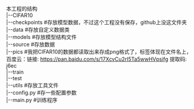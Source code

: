 本工程的结构<br>
|--CIFAR10<br>
 |--checkpoints #存放模型数据，不过这个工程没有保存，github上没这文件夹<br>
 |--data #存放自定义数据类<br>
 |--models #存放模型结构文件<br>
 |--source #存放数据<br>
  |--pics #我把CIFAR10的数据都读取出来存成png格式了，标签体现在文件名上，百度云：链接: https://pan.baidu.com/s/17XcvCu2rI5Ta5wwHVpsifg 提取码: j6ec<br>
   |--train<br>
   |--test<br>
 |--utils #存放工具文件<br>
 |--config.py #存一些配置参数<br>
 |--main.py #训练程序<br>


